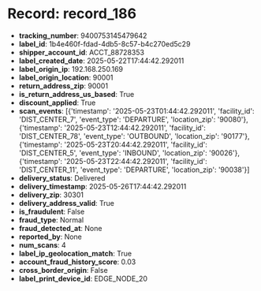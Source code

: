 # Record: record_186

- **tracking_number**: 9400753145479642
- **label_id**: 1b4e460f-fdad-4db5-8c57-b4c270ed5c29
- **shipper_account_id**: ACCT_88728353
- **label_created_date**: 2025-05-22T17:44:42.292011
- **label_origin_ip**: 192.168.250.169
- **label_origin_location**: 90001
- **return_address_zip**: 90001
- **is_return_address_us_based**: True
- **discount_applied**: True
- **scan_events**: [{'timestamp': '2025-05-23T01:44:42.292011', 'facility_id': 'DIST_CENTER_7', 'event_type': 'DEPARTURE', 'location_zip': '90080'}, {'timestamp': '2025-05-23T12:44:42.292011', 'facility_id': 'DIST_CENTER_78', 'event_type': 'OUTBOUND', 'location_zip': '90177'}, {'timestamp': '2025-05-23T20:44:42.292011', 'facility_id': 'DIST_CENTER_5', 'event_type': 'INBOUND', 'location_zip': '90026'}, {'timestamp': '2025-05-23T22:44:42.292011', 'facility_id': 'DIST_CENTER_11', 'event_type': 'DEPARTURE', 'location_zip': '90038'}]
- **delivery_status**: Delivered
- **delivery_timestamp**: 2025-05-26T17:44:42.292011
- **delivery_zip**: 30301
- **delivery_address_valid**: True
- **is_fraudulent**: False
- **fraud_type**: Normal
- **fraud_detected_at**: None
- **reported_by**: None
- **num_scans**: 4
- **label_ip_geolocation_match**: True
- **account_fraud_history_score**: 0.03
- **cross_border_origin**: False
- **label_print_device_id**: EDGE_NODE_20